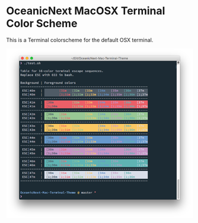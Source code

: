 # OceanicNext MacOSX Terminal Color Scheme

This is a Terminal colorscheme for the default OSX terminal.

![screenshot](https://raw.githubusercontent.com/james2doyle/OceanicNext-Mac-Terminal-Theme/master/screenshot.png)
